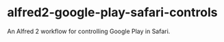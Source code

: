 alfred2-google-play-safari-controls
===================================

An Alfred 2 workflow for controlling Google Play in Safari.
